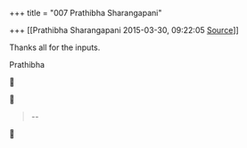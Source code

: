 +++
title = "007 Prathibha Sharangapani"

+++
[[Prathibha Sharangapani	2015-03-30, 09:22:05 [Source](https://groups.google.com/g/samskrita/c/u7v_EYsjtOY)]]



Thanks all for the inputs.

Prathibha





> --  



